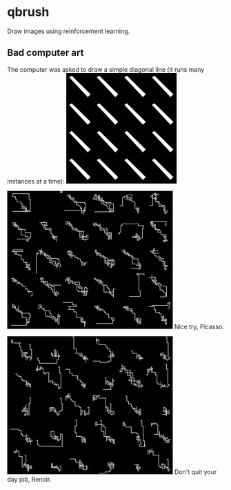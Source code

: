 qbrush
======
Draw images using reinforcement learning.

Bad computer art
----------------
The computer was asked to draw a simple diagonal line (it runs many instances at a time):
![alt tag](https://raw.githubusercontent.com/awentzonline/qbrush/master/examples/readme/dataset_sample.png)

![alt tag](https://raw.githubusercontent.com/awentzonline/qbrush/master/examples/readme/epoch_44.png)
Nice try, Picasso.

![alt tag](https://raw.githubusercontent.com/awentzonline/qbrush/master/examples/readme/epoch_72.png)
Don't quit your day job, Renoir.
